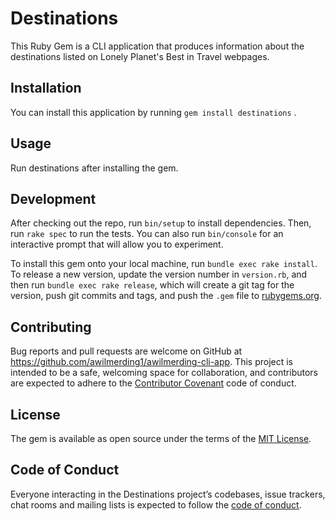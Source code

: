 # Destinations

This Ruby Gem is a CLI application that produces information about the destinations listed on Lonely Planet's Best in Travel webpages.



## Installation

You can install this application by running `gem install destinations` .

## Usage

Run destinations after installing the gem.

## Development

After checking out the repo, run `bin/setup` to install dependencies. Then, run `rake spec` to run the tests. You can also run `bin/console` for an interactive prompt that will allow you to experiment.

To install this gem onto your local machine, run `bundle exec rake install`. To release a new version, update the version number in `version.rb`, and then run `bundle exec rake release`, which will create a git tag for the version, push git commits and tags, and push the `.gem` file to [rubygems.org](https://rubygems.org).

## Contributing

Bug reports and pull requests are welcome on GitHub at https://github.com/awilmerding1/awilmerding-cli-app. This project is intended to be a safe, welcoming space for collaboration, and contributors are expected to adhere to the [Contributor Covenant](http://contributor-covenant.org) code of conduct.

## License

The gem is available as open source under the terms of the [MIT License](https://opensource.org/licenses/MIT).

## Code of Conduct

Everyone interacting in the Destinations project’s codebases, issue trackers, chat rooms and mailing lists is expected to follow the [code of conduct](https://github.com/[USERNAME]/destinations/blob/master/CODE_OF_CONDUCT.md).
